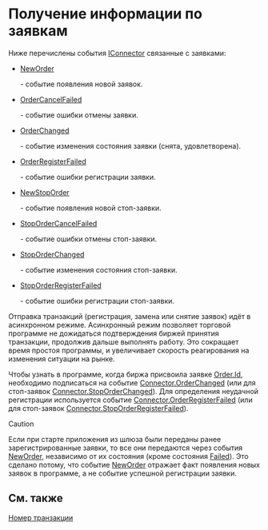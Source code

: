 # Получение информации по заявкам

Ниже перечислены события [IConnector](xref:StockSharp.BusinessEntities.IConnector) связанные с заявками:

- [NewOrder](xref:StockSharp.Algo.Connector.NewOrder)

   \- событие появления новой заявок. 
- [OrderCancelFailed](xref:StockSharp.Algo.Connector.OrderCancelFailed)

   \- событие ошибки отмены заявки. 
- [OrderChanged](xref:StockSharp.Algo.Connector.OrderChanged)

   \- событие изменения состояния заявки (снята, удовлетворена). 
- [OrderRegisterFailed](xref:StockSharp.Algo.Connector.OrderRegisterFailed)

   \- событие ошибки регистрации заявки. 
- [NewStopOrder](xref:StockSharp.Algo.Connector.NewStopOrder)

   \- событие появления новой стоп\-заявки. 
- [StopOrderCancelFailed](xref:StockSharp.Algo.Connector.StopOrderCancelFailed)

   \- событие ошибки отмены стоп\-заявки. 
- [StopOrderChanged](xref:StockSharp.Algo.Connector.StopOrderChanged)

   \- событие изменения состояния стоп\-заявки. 
- [StopOrderRegisterFailed](xref:StockSharp.Algo.Connector.StopOrderRegisterFailed)

   \- событие ошибки регистрации стоп\-заявки. 

Отправка транзакций (регистрация, замена или снятие заявок) идёт в асинхронном режиме. Асинхронный режим позволяет торговой программе не дожидаться подтверждения биржей принятия транзакции, продолжив дальше выполнять работу. Это сокращает время простоя программы, и увеличивает скорость реагирования на изменения ситуации на рынке. 

Чтобы узнать в программе, когда биржа присвоила заявке [Order.Id](xref:StockSharp.BusinessEntities.Order.Id), необходимо подписаться на событие [Connector.OrderChanged](xref:StockSharp.Algo.Connector.OrderChanged) (или для стоп\-заявок [Connector.StopOrderChanged](xref:StockSharp.Algo.Connector.StopOrderChanged)). Для определения неудачной регистрации используется событие [Connector.OrderRegisterFailed](xref:StockSharp.Algo.Connector.OrderRegisterFailed) (или для стоп\-заявок [Connector.StopOrderRegisterFailed](xref:StockSharp.Algo.Connector.StopOrderRegisterFailed)). 

> [!CAUTION]
> Если при старте приложения из шлюза были переданы ранее зарегистрированные заявки, то все они передаются через события [NewOrder](xref:StockSharp.BusinessEntities.ITransactionProvider.NewOrder), независимо от их состояния (кроме состояния [Failed](xref:StockSharp.Messages.OrderStates.Failed)). Это сделано потому, что событие [NewOrder](xref:StockSharp.Algo.Connector.NewOrder) отражает факт появления новых заявок в программе, а не событие успешной регистрации заявки. 

## См. также

[Номер транзакции](OrdersTransactionId.md)
